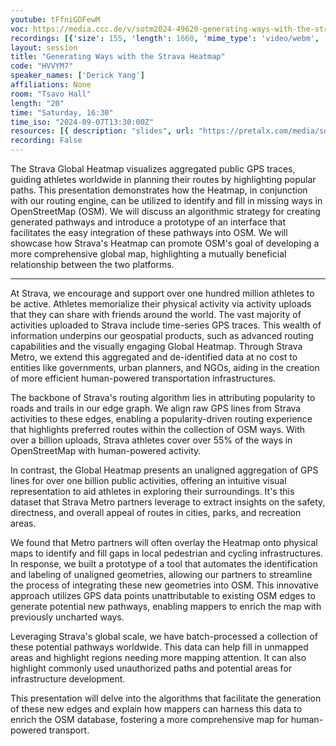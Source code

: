 ```yaml
---
youtube: tFfniGDFewM
voc: https://media.ccc.de/v/sotm2024-49620-generating-ways-with-the-strava-heatmap
recordings: [{'size': 155, 'length': 1660, 'mime_type': 'video/webm', 'language': 'eng', 'filename': 'sotm2024-49620-eng-Generating_Ways_with_the_Strava_Heatmap_webm-hd.webm', 'state': 'new', 'folder': 'webm-hd', 'high_quality': True, 'width': 1920, 'height': 1080, 'updated_at': '2024-11-24T18:02:43.978+01:00', 'recording_url': 'https://cdn.media.ccc.de/events/sotm/2024/webm-hd/sotm2024-49620-eng-Generating_Ways_with_the_Strava_Heatmap_webm-hd.webm', 'url': 'https://api.media.ccc.de/public/recordings/81949', 'event_url': 'https://api.media.ccc.de/public/events/69a22030-c55b-53fa-bdd1-b3d2984874d1', 'conference_url': 'https://api.media.ccc.de/public/conferences/sotm2024'}, {'size': 69, 'length': 1660, 'mime_type': 'video/webm', 'language': 'eng', 'filename': 'sotm2024-49620-eng-Generating_Ways_with_the_Strava_Heatmap_webm-sd.webm', 'state': 'new', 'folder': 'webm-sd', 'high_quality': False, 'width': 720, 'height': 576, 'updated_at': '2024-11-24T17:45:56.011+01:00', 'recording_url': 'https://cdn.media.ccc.de/events/sotm/2024/webm-sd/sotm2024-49620-eng-Generating_Ways_with_the_Strava_Heatmap_webm-sd.webm', 'url': 'https://api.media.ccc.de/public/recordings/81945', 'event_url': 'https://api.media.ccc.de/public/events/69a22030-c55b-53fa-bdd1-b3d2984874d1', 'conference_url': 'https://api.media.ccc.de/public/conferences/sotm2024'}, {'size': 25, 'length': 1660, 'mime_type': 'audio/mpeg', 'language': 'eng', 'filename': 'sotm2024-49620-eng-Generating_Ways_with_the_Strava_Heatmap_mp3.mp3', 'state': 'new', 'folder': 'mp3', 'high_quality': False, 'width': 0, 'height': 0, 'updated_at': '2024-11-24T17:30:59.492+01:00', 'recording_url': 'https://cdn.media.ccc.de/events/sotm/2024/mp3/sotm2024-49620-eng-Generating_Ways_with_the_Strava_Heatmap_mp3.mp3', 'url': 'https://api.media.ccc.de/public/recordings/81942', 'event_url': 'https://api.media.ccc.de/public/events/69a22030-c55b-53fa-bdd1-b3d2984874d1', 'conference_url': 'https://api.media.ccc.de/public/conferences/sotm2024'}, {'size': 43, 'length': 1660, 'mime_type': 'video/mp4', 'language': 'eng', 'filename': 'sotm2024-49620-eng-Generating_Ways_with_the_Strava_Heatmap_sd.mp4', 'state': 'new', 'folder': 'h264-sd', 'high_quality': False, 'width': 720, 'height': 576, 'updated_at': '2024-11-24T17:30:55.782+01:00', 'recording_url': 'https://cdn.media.ccc.de/events/sotm/2024/h264-sd/sotm2024-49620-eng-Generating_Ways_with_the_Strava_Heatmap_sd.mp4', 'url': 'https://api.media.ccc.de/public/recordings/81941', 'event_url': 'https://api.media.ccc.de/public/events/69a22030-c55b-53fa-bdd1-b3d2984874d1', 'conference_url': 'https://api.media.ccc.de/public/conferences/sotm2024'}, {'size': 123, 'length': 1660, 'mime_type': 'video/mp4', 'language': 'eng', 'filename': 'sotm2024-49620-eng-Generating_Ways_with_the_Strava_Heatmap_hd.mp4', 'state': 'new', 'folder': 'h264-hd', 'high_quality': True, 'width': 1920, 'height': 1080, 'updated_at': '2024-11-24T17:25:55.039+01:00', 'recording_url': 'https://cdn.media.ccc.de/events/sotm/2024/h264-hd/sotm2024-49620-eng-Generating_Ways_with_the_Strava_Heatmap_hd.mp4', 'url': 'https://api.media.ccc.de/public/recordings/81937', 'event_url': 'https://api.media.ccc.de/public/events/69a22030-c55b-53fa-bdd1-b3d2984874d1', 'conference_url': 'https://api.media.ccc.de/public/conferences/sotm2024'}]
layout: session
title: "Generating Ways with the Strava Heatmap"
code: "HVVYM7"
speaker_names: ['Derick Yang']
affiliations: None
room: "Tsavo Hall"
length: "20"
time: "Saturday, 16:30"
time_iso: "2024-09-07T13:30:00Z"
resources: [{ description: "slides", url: "https://pretalx.com/media/sotm2024/submissions/HVVYM7/resources/SotM_2024_-_Generating_Ways_with_the_Strava_Heatma_HD95Bxq.zip" },{ description: "Slides", url: "https://docs.google.com/presentation/d/1--ft_HS0XPUZ1QKwvZfF5ylT4cX4jFP2gcwdh8VqwsM/preview" }]
recording: False
---
```


The Strava Global Heatmap visualizes aggregated public GPS traces, guiding athletes worldwide in planning their routes by highlighting popular paths. This presentation demonstrates how the Heatmap, in conjunction with our routing engine, can be utilized to identify and fill in missing ways in OpenStreetMap (OSM). We will discuss an algorithmic strategy for creating generated pathways and introduce a prototype of an interface that facilitates the easy integration of these pathways into OSM. We will showcase how Strava's Heatmap can promote OSM's goal of developing a more comprehensive global map, highlighting a mutually beneficial relationship between the two platforms.

<hr>

At Strava, we encourage and support over one hundred million athletes to be active. Athletes memorialize their physical activity via activity uploads that they can share with friends around the world. The vast majority of activities uploaded to Strava include time-series GPS traces. This wealth of information underpins our geospatial products, such as advanced routing capabilities and the visually engaging Global Heatmap. Through Strava Metro, we extend this aggregated and de-identified data at no cost to entities like governments, urban planners, and NGOs, aiding in the creation of more efficient human-powered transportation infrastructures.

The backbone of Strava's routing algorithm lies in attributing popularity to roads and trails in our edge graph. We align raw GPS lines from Strava activities to these edges, enabling a popularity-driven routing experience that highlights preferred routes within the collection of OSM ways. With over a billion uploads, Strava athletes cover over 55% of the ways in OpenStreetMap with human-powered activity.

In contrast, the Global Heatmap presents an unaligned aggregation of GPS lines for over one billion public activities, offering an intuitive visual representation to aid athletes in exploring their surroundings. It's this dataset that Strava Metro partners leverage to extract insights on the safety, directness, and overall appeal of routes in cities, parks, and recreation areas.

We found that Metro partners will often overlay the Heatmap onto physical maps to identify and fill gaps in local pedestrian and cycling infrastructures. In response, we built a prototype of a tool that automates the identification and labeling of unaligned geometries, allowing our partners to streamline the process of integrating these new geometries into OSM. This innovative approach utilizes GPS data points unattributable to existing OSM edges to generate potential new pathways, enabling mappers to enrich the map with previously uncharted ways.

Leveraging Strava's global scale, we have batch-processed a collection of these potential pathways worldwide. This data can help fill in unmapped areas and highlight regions needing more mapping attention. It can also highlight commonly used unauthorized paths and potential areas for infrastructure development.

This presentation will delve into the algorithms that facilitate the generation of these new edges and explain how mappers can harness this data to enrich the OSM database, fostering a more comprehensive map for human-powered transport.

